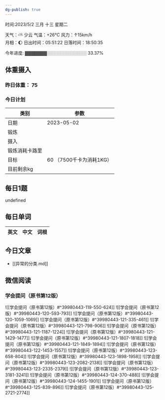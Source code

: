 ```yaml
---
dg-publish: true
---
```



时间:2023/5/2 三月 十三 星期二

天气：⛅️  少云 气温：+26°C 风力：↑15km/h  
月相：🌔 日出时间：05:51:22 日落时间：18:50:35

今年进度: ▓▓▓▓▓▓▓░░░░░░░░░░░░░ 33.37%

## 体重摄入

### 昨日体重： 75
### 今日计划
| 类别           | 参数                    |
| -------------- | ----------------------- |
| 日期           | 2023-05-02               |
| 锻炼           |               |
| 摄入           |  |
| 锻炼消耗卡路里 | |
| 目标           | 60      （7500千卡为消耗1KG）                |
| 目前剩余kg               |                          |



## 每日1题

undefined

## 每日单词

| 英文       | 中文       |词根|
| ---------- | ---------- | ---|


## 今日文章

- [[异常的分类.md]] 


## 微信阅读

<!-- start of weread -->

### 学会提问（原书第12版）
![[学会提问（原书第12版）#^39980443-119-550-624]]
![[学会提问（原书第12版）#^39980443-120-593-793]]
![[学会提问（原书第12版）#^39980443-120-1059-1069]]
![[学会提问（原书第12版）#^39980443-121-335-461]]
![[学会提问（原书第12版）#^39980443-121-798-906]]
![[学会提问（原书第12版）#^39980443-121-1187-1224]]
![[学会提问（原书第12版）#^39980443-121-1429-1477]]
![[学会提问（原书第12版）#^39980443-121-1807-1818]]
![[学会提问（原书第12版）#^39980443-121-1849-1894]]
![[学会提问（原书第12版）#^39980443-122-1453-1557]]
![[学会提问（原书第12版）#^39980443-123-658-804]]
![[学会提问（原书第12版）#^39980443-123-1898-1958]]
![[学会提问（原书第12版）#^39980443-123-2082-2138]]
![[学会提问（原书第12版）#^39980443-123-2335-2379]]
![[学会提问（原书第12版）#^39980443-123-3181-3241]]
![[学会提问（原书第12版）#^39980443-124-370-488]]
![[学会提问（原书第12版）#^39980443-124-1455-1901]]
![[学会提问（原书第12版）#^39980443-125-839-896]]
![[学会提问（原书第12版）#^39980443-125-2721-2774]]

<!-- end of weread -->
